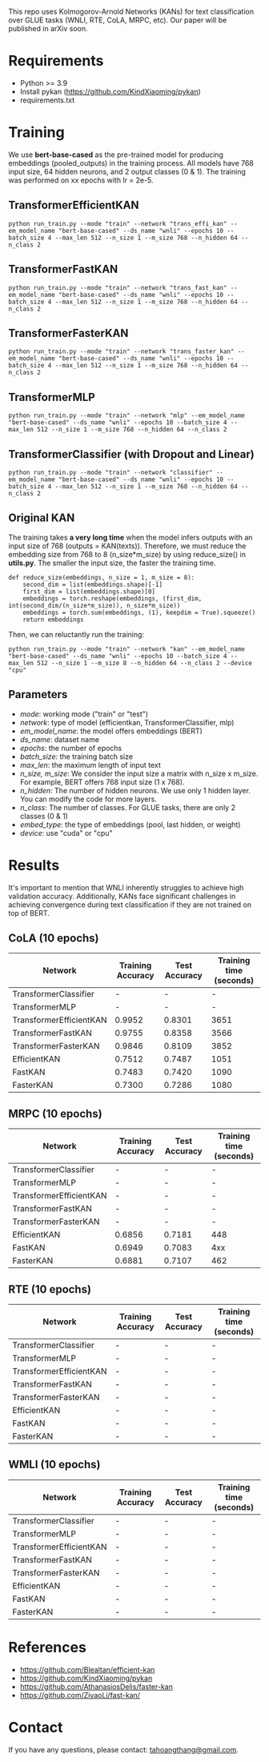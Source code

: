 This repo uses Kolmogorov-Arnold Networks (KANs) for text classification over GLUE tasks (WNLI, RTE, CoLA, MRPC, etc). Our paper will be published in arXiv soon.

# Requirements
* Python >= 3.9
* Install pykan (https://github.com/KindXiaoming/pykan)
* requirements.txt

# Training

We use **bert-base-cased** as the pre-trained model for producing embeddings (pooled_outputs) in the training process. All models have 768 input size, 64 hidden neurons, and 2 output classes (0 & 1). The training was performed  on xx epochs with lr = 2e-5.

## TransformerEfficientKAN 
```python run_train.py --mode "train" --network "trans_effi_kan" --em_model_name "bert-base-cased" --ds_name "wnli" --epochs 10 --batch_size 4 --max_len 512 --n_size 1 --m_size 768 --n_hidden 64 --n_class 2```

## TransformerFastKAN
```python run_train.py --mode "train" --network "trans_fast_kan" --em_model_name "bert-base-cased" --ds_name "wnli" --epochs 10 --batch_size 4 --max_len 512 --n_size 1 --m_size 768 --n_hidden 64 --n_class 2```

## TransformerFasterKAN
```python run_train.py --mode "train" --network "trans_faster_kan" --em_model_name "bert-base-cased" --ds_name "wnli" --epochs 10 --batch_size 4 --max_len 512 --n_size 1 --m_size 768 --n_hidden 64 --n_class 2```

## TransformerMLP
```python run_train.py --mode "train" --network "mlp" --em_model_name "bert-base-cased" --ds_name "wnli" --epochs 10 --batch_size 4 --max_len 512 --n_size 1 --m_size 768 --n_hidden 64 --n_class 2```

## TransformerClassifier (with Dropout and Linear)
```python run_train.py --mode "train" --network "classifier" --em_model_name "bert-base-cased" --ds_name "wnli" --epochs 10 --batch_size 4 --max_len 512 --n_size 1 --m_size 768 --n_hidden 64 --n_class 2```

## Original KAN
The training takes **a very long time** when the model infers outputs with an input size of 768 (outputs = KAN(texts)). Therefore, we must reduce the embedding size from 768 to 8 (n_size*m_size) by using reduce_size() in **utils.py**. The smaller the input size, the faster the training time.

```
def reduce_size(embeddings, n_size = 1, m_size = 8):
    second_dim = list(embeddings.shape)[-1]
    first_dim = list(embeddings.shape)[0]
    embeddings = torch.reshape(embeddings, (first_dim, int(second_dim/(n_size*m_size)), n_size*m_size))
    embeddings = torch.sum(embeddings, (1), keepdim = True).squeeze()
    return embeddings
```

Then, we can reluctantly run the training:

```python run_train.py --mode "train" --network "kan" --em_model_name "bert-base-cased" --ds_name "wnli" --epochs 10 --batch_size 4 --max_len 512 --n_size 1 --m_size 8 --n_hidden 64 --n_class 2 --device "cpu"```

## Parameters
* *mode*: working mode ("train" or "test")
* *network*: type of model (efficientkan, TransformerClassifier, mlp)
* *em_model_name*: the model offers embeddings (BERT)
* *ds_name*: dataset name
* *epochs*: the number of epochs
* *batch_size*: the training batch size
* *max_len*: the maximum length of input text
* *n_size, m_size*: We consider the input size a matrix with n_size x m_size. For example, BERT offers 768 input size (1 x 768).
* *n_hidden*: The number of hidden neurons. We use only 1 hidden layer. You can modify the code for more layers.
* *n_class*: The number of classes. For GLUE tasks, there are only 2 classes (0 & 1)
* *embed_type*: the type of embeddings (pool, last hidden, or weight)
* *device*: use "cuda" or "cpu"

# Results
It's important to mention that WNLI inherently struggles to achieve high validation accuracy. Additionally, KANs face significant challenges in achieving convergence during text classification if they are not trained on top of BERT.

## CoLA (10 epochs)
| Network  | Training Accuracy | Test Accuracy | Training time (seconds) |
| ------------- | ------------- |  ------------- | ------------- |
| TransformerClassifier |  -|   - | -  |
| TransformerMLP  |  -|   - | -  |
| TransformerEfficientKAN  |  0.9952 |   0.8301 | 3651  |
| TransformerFastKAN  |  0.9755 |   0.8358 | 3566  |
| TransformerFasterKAN  | 0.9846 |  0.8109 | 3852  |
| EfficientKAN  | 0.7512 |   0.7487  | 1051 |
| FastKAN  |  0.7483 |  0.7420 |  1090 |
| FasterKAN  | 0.7300 |   0.7286 | 1080  |

## MRPC (10 epochs)
| Network  | Training Accuracy | Test Accuracy | Training time (seconds) |
| ------------- | ------------- |  ------------- | ------------- |
| TransformerClassifier |  -|   - | -  |
| TransformerMLP  |  -|   - | -  |
| TransformerEfficientKAN  |  -|   - | -  |
| TransformerFastKAN  |  -|   - | -  |
| TransformerFasterKAN  |  -|   - | -  |
| EfficientKAN  |  0.6856 |   0.7181 | 448  |
| FastKAN  |  0.6949 |   0.7083 | 4xx |
| FasterKAN  |  0.6881 |   0.7107 | 462  |

## RTE (10 epochs)
| Network  | Training Accuracy | Test Accuracy | Training time (seconds) |
| ------------- | ------------- |  ------------- | ------------- |
| TransformerClassifier |  -|   - | -  |
| TransformerMLP  |  -|   - | -  |
| TransformerEfficientKAN  |  -|   - | -  |
| TransformerFastKAN  |  -|   - | -  |
| TransformerFasterKAN  |  -|   - | -  |
| EfficientKAN  |  -|   - | -  |
| FastKAN  |  -|   - | -  |
| FasterKAN  |  -|   - | -  |

## WMLI (10 epochs)
| Network  | Training Accuracy | Test Accuracy | Training time (seconds) |
| ------------- | ------------- |  ------------- | ------------- |
| TransformerClassifier |  -|   - | -  |
| TransformerMLP  |  -|   - | -  |
| TransformerEfficientKAN  |  -|   - | -  |
| TransformerFastKAN  |  -|   - | -  |
| TransformerFasterKAN  |  -|   - | -  |
| EfficientKAN  |  -|   - | -  |
| FastKAN  |  -|   - | -  |
| FasterKAN  |  -|   - | -  |

# References
* https://github.com/Blealtan/efficient-kan
* https://github.com/KindXiaoming/pykan
* https://github.com/AthanasiosDelis/faster-kan
* https://github.com/ZiyaoLi/fast-kan/

# Contact
If you have any questions, please contact: tahoangthang@gmail.com.

